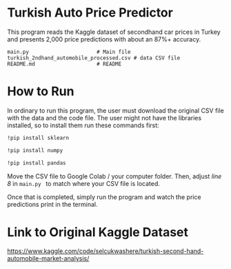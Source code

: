 # Turkish Auto Price Predictor

This program reads the Kaggle dataset of secondhand car prices in Turkey and presents 2,000 price predictions with about an 87%+ accuracy.

```text
main.py                      # Main file
turkish_2ndhand_automobile_processed.csv # data CSV file
README.md                    # README
```
# How to Run
In ordinary to run this program, the user must download the original CSV file with the data and the code file. The user might not have the libraries installed, so to install them run these commands first:

```bash
!pip install sklearn
```
```bash
!pip install numpy
```
```bash
!pip install pandas
```
Move the CSV file to Google Colab / your computer folder. Then, adjust _line 8_ in ```main.py ``` to match where your CSV file is located.

Once that is completed, simply run the program and watch the price predictions print in the terminal.

# Link to Original Kaggle Dataset
https://www.kaggle.com/code/selcukwashere/turkish-second-hand-automobile-market-analysis/

